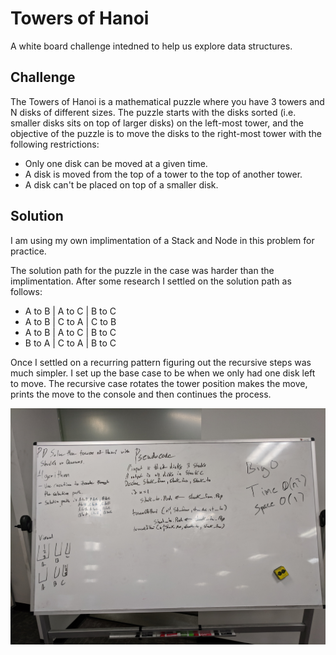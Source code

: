# Towers of Hanoi

A white board challenge intedned to help us explore data structures.

## Challenge

The Towers of Hanoi is a mathematical puzzle where you have 3 towers and N disks of different sizes.
The puzzle starts with the disks sorted (i.e. smaller disks sits on top of larger disks) on the left-most tower, and the objective of the puzzle is to move the disks to the right-most tower with the following restrictions:

- Only one disk can be moved at a given time.
- A disk is moved from the top of a tower to the top of another tower.
- A disk can't be placed on top of a smaller disk.

## Solution

I am using my own implimentation of a Stack and Node in this problem for practice.

The solution path for the puzzle in the case was harder than the implimentation. After some research I settled on the solution path as follows:

- A to B | A to C | B to C
- A to B | C to A | C to B
- A to B | A to C | B to C
- B to A | C to A | B to C

Once I settled on a recurring pattern figuring out the recursive steps was much simpler.
I set up the base case to be when we only had one disk left to move. The recursive case rotates the tower position makes the move, prints the move to the console and then continues the process.

![towers-of-hanoi.jpg](../../assets/towers-of-hanoi.jpg)
